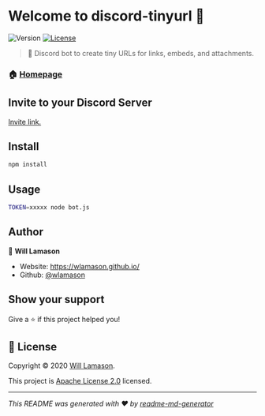 # Welcome to discord-tinyurl 👋
![Version](https://img.shields.io/badge/version-1.0.0-blue.svg?cacheSeconds=2592000)
[![License](https://img.shields.io/badge/License-Apache%202.0-blue.svg)](https://github.com/wlamason/discord-tinyurl/blob/master/LICENSE)

> 🤖 Discord bot to create tiny URLs for links, embeds, and attachments.

### 🏠 [Homepage](https://github.com/wlamason/discord-tinyurl)

## Invite to your Discord Server

[Invite link.](https://discord.com/api/oauth2/authorize?client_id=705569193734438924&permissions=93248&scope=bot)

## Install

```sh
npm install
```

## Usage

```sh
TOKEN=xxxxx node bot.js
```

## Author

👤 **Will Lamason**

* Website: https://wlamason.github.io/
* Github: [@wlamason](https://github.com/wlamason)

## Show your support

Give a ⭐️ if this project helped you!


## 📝 License

Copyright © 2020 [Will Lamason](https://github.com/wlamason).

This project is [Apache License 2.0](wlamason) licensed.

***
_This README was generated with ❤️ by [readme-md-generator](https://github.com/kefranabg/readme-md-generator)_